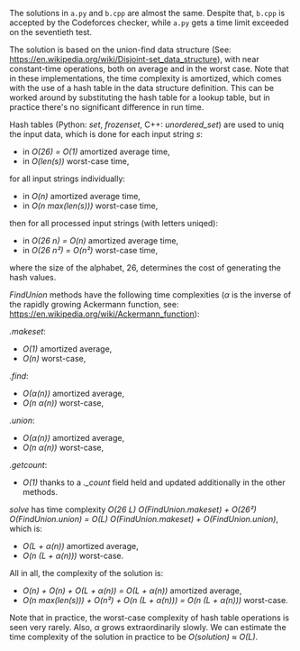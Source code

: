 The solutions in `a.py` and `b.cpp` are almost the same. Despite that, `b.cpp`
is accepted by the Codeforces checker, while `a.py` gets a time limit exceeded
on the seventieth test.

The solution is based on the union-find data structure (See:
https://en.wikipedia.org/wiki/Disjoint-set_data_structure), with near
constant-time operations, both on average and in the worst case. Note that in
these implementations, the time complexity is amortized, which comes with the
use of a hash table in the data structure definition. This can be worked around
by substituting the hash table for a lookup table, but in practice there's no
significant difference in run time.

Hash tables (Python: *set*, *frozenset*, C++: *unordered_set*) are used to uniq
the input data, which is done for each input string *s*:
 - in *O(26) = O(1)* amortized average time,
 - in *O(len(s))* worst-case time,
 
for all input strings individually:
 - in *O(n)* amortized average time,
 - in *O(n max(len(s)))* worst-case time,
 
then for all processed input strings (with letters uniqed):
 - in *O(26 n) = O(n)* amortized average time,
 - in *O(26 n²) = O(n²)* worst-case time,
 
where the size of the alphabet, 26, determines the cost of generating the hash
values.

*FindUnion* methods have the following time complexities (*α* is the inverse
of the rapidly growing Ackermann function, see:
https://en.wikipedia.org/wiki/Ackermann_function):

*.makeset*:
 - *O(1)* amortized average,
 - *O(n)* worst-case,
 
*.find*:
 - *O(α(n))* amortized average,
 - *O(n α(n))* worst-case,
 
*.union*:
 - *O(α(n))* amortized average,
 - *O(n α(n))* worst-case,
 
*.getcount*:
 - *O(1)* thanks to a *._count* field held and updated additionally in the other
 methods.

*solve* has time complexity
*O(26 L) O(FindUnion.makeset) + O(26²) O(FindUnion.union)
= O(L) O(FindUnion.makeset) + O(FindUnion.union)*, which is:
 - *O(L + α(n))* amortized average,
 - *O(n (L + α(n)))* worst-case.

All in all, the complexity of the solution is:
 - *O(n) + O(n) + O(L + α(n)) = O(L + α(n))* amortized average,
 - *O(n max(len(s))) + O(n²) + O(n (L + α(n))) = O(n (L + α(n)))* worst-case.

Note that in practice, the worst-case complexity of hash table operations
is seen very rarely. Also, *α* grows extraordinarily slowly. We can estimate
the time complexity of the solution in practice to be *O(solution) ≈ O(L)*.
